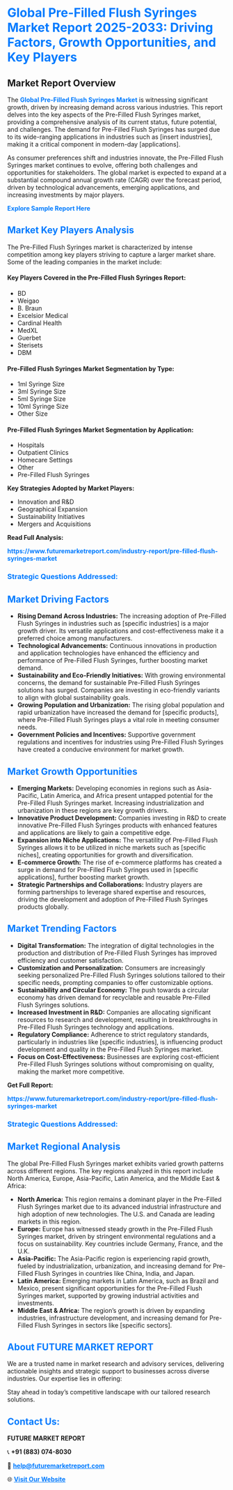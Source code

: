 <h1 style="color: #007BFF;">Global Pre-Filled Flush Syringes Market Report 2025-2033: Driving Factors, Growth Opportunities, and Key Players</h1>

<section id="overview">
<h2>Market Report Overview</h2>
<p>The <a href="https://www.futuremarketreport.com/industry-report/pre-filled-flush-syringes-market" style="color: #007BFF; text-decoration: none;"><strong>Global Pre-Filled Flush Syringes Market</strong></a> is witnessing significant growth, driven by increasing demand across various industries. This report delves into the key aspects of the Pre-Filled Flush Syringes market, providing a comprehensive analysis of its current status, future potential, and challenges. The demand for Pre-Filled Flush Syringes has surged due to its wide-ranging applications in industries such as [insert industries], making it a critical component in modern-day [applications].</p>
<p>As consumer preferences shift and industries innovate, the Pre-Filled Flush Syringes market continues to evolve, offering both challenges and opportunities for stakeholders. The global market is expected to expand at a substantial compound annual growth rate (CAGR) over the forecast period, driven by technological advancements, emerging applications, and increasing investments by major players.</p>
</section>

<section id="overview">
<p><a href="https://www.futuremarketreport.com/request-sample/reportId=123838" style="color: #007BFF; text-decoration: none;"><strong>Explore Sample Report Here</strong></a></p>
</section>

<section id="key-players">
<h2 style="color: #007BFF;">Market Key Players Analysis</h2>
<p>The Pre-Filled Flush Syringes market is characterized by intense competition among key players striving to capture a larger market share. Some of the leading companies in the market include:</p>
<h4>Key Players Covered in the Pre-Filled Flush Syringes Report:</h4>
<ul><li>BD</li><li>Weigao</li><li>B. Braun</li><li>Excelsior Medical</li><li>Cardinal Health</li><li>MedXL</li><li>Guerbet</li><li>Sterisets</li><li>DBM</li></ul>
<h4>Pre-Filled Flush Syringes Market Segmentation by Type:</h4>
<ul><li>1ml Syringe Size</li><li>3ml Syringe Size</li><li>5ml Syringe Size</li><li>10ml Syringe Size</li><li>Other Size</li></ul>

<h4>Pre-Filled Flush Syringes Market Segmentation by Application:</h4>
<ul><li>Hospitals</li><li>Outpatient Clinics</li><li>Homecare Settings</li><li>Other</li><li>Pre-Filled Flush Syringes</li></ul>
<p><strong>Key Strategies Adopted by Market Players:</strong></p>
<ul>
<li>Innovation and R&D</li>
<li>Geographical Expansion</li>
<li>Sustainability Initiatives</li>
<li>Mergers and Acquisitions</li>
</ul>
</section>

<section>
<p><strong>Read Full Analysis: </strong></p><a href="https://www.futuremarketreport.com/industry-report/pre-filled-flush-syringes-market" style="color: #007BFF; text-decoration: none;"><strong>https://www.futuremarketreport.com/industry-report/pre-filled-flush-syringes-market</strong></a>
<h3 style="color: #007BFF;">Strategic Questions Addressed:</h3>
</section>

<section id="driving-factors">
<h2 style="color: #007BFF;">Market Driving Factors</h2>
<ul>
<li><strong>Rising Demand Across Industries:</strong> The increasing adoption of Pre-Filled Flush Syringes in industries such as [specific industries] is a major growth driver. Its versatile applications and cost-effectiveness make it a preferred choice among manufacturers.</li>
<li><strong>Technological Advancements:</strong> Continuous innovations in production and application technologies have enhanced the efficiency and performance of Pre-Filled Flush Syringes, further boosting market demand.</li>
<li><strong>Sustainability and Eco-Friendly Initiatives:</strong> With growing environmental concerns, the demand for sustainable Pre-Filled Flush Syringes solutions has surged. Companies are investing in eco-friendly variants to align with global sustainability goals.</li>
<li><strong>Growing Population and Urbanization:</strong> The rising global population and rapid urbanization have increased the demand for [specific products], where Pre-Filled Flush Syringes plays a vital role in meeting consumer needs.</li>
<li><strong>Government Policies and Incentives:</strong> Supportive government regulations and incentives for industries using Pre-Filled Flush Syringes have created a conducive environment for market growth.</li>
</ul>
</section>

<section id="growth-opportunities">
<h2 style="color: #007BFF;">Market Growth Opportunities</h2>
<ul>
<li><strong>Emerging Markets:</strong> Developing economies in regions such as Asia-Pacific, Latin America, and Africa present untapped potential for the Pre-Filled Flush Syringes market. Increasing industrialization and urbanization in these regions are key growth drivers.</li>
<li><strong>Innovative Product Development:</strong> Companies investing in R&D to create innovative Pre-Filled Flush Syringes products with enhanced features and applications are likely to gain a competitive edge.</li>
<li><strong>Expansion into Niche Applications:</strong> The versatility of Pre-Filled Flush Syringes allows it to be utilized in niche markets such as [specific niches], creating opportunities for growth and diversification.</li>
<li><strong>E-commerce Growth:</strong> The rise of e-commerce platforms has created a surge in demand for Pre-Filled Flush Syringes used in [specific applications], further boosting market growth.</li>
<li><strong>Strategic Partnerships and Collaborations:</strong> Industry players are forming partnerships to leverage shared expertise and resources, driving the development and adoption of Pre-Filled Flush Syringes products globally.</li>
</ul>
</section>

<section id="trending-factors">
<h2 style="color: #007BFF;">Market Trending Factors</h2>
<ul>
<li><strong>Digital Transformation:</strong> The integration of digital technologies in the production and distribution of Pre-Filled Flush Syringes has improved efficiency and customer satisfaction.</li>
<li><strong>Customization and Personalization:</strong> Consumers are increasingly seeking personalized Pre-Filled Flush Syringes solutions tailored to their specific needs, prompting companies to offer customizable options.</li>
<li><strong>Sustainability and Circular Economy:</strong> The push towards a circular economy has driven demand for recyclable and reusable Pre-Filled Flush Syringes solutions.</li>
<li><strong>Increased Investment in R&D:</strong> Companies are allocating significant resources to research and development, resulting in breakthroughs in Pre-Filled Flush Syringes technology and applications.</li>
<li><strong>Regulatory Compliance:</strong> Adherence to strict regulatory standards, particularly in industries like [specific industries], is influencing product development and quality in the Pre-Filled Flush Syringes market.</li>
<li><strong>Focus on Cost-Effectiveness:</strong> Businesses are exploring cost-efficient Pre-Filled Flush Syringes solutions without compromising on quality, making the market more competitive.</li>
</ul>
</section>

<section>
<p><strong>Get Full Report: </strong></p><a href="https://www.futuremarketreport.com/industry-report/pre-filled-flush-syringes-market" style="color: #007BFF; text-decoration: none;"><strong>https://www.futuremarketreport.com/industry-report/pre-filled-flush-syringes-market</strong></a>
<h3 style="color: #007BFF;">Strategic Questions Addressed:</h3>
</section>


<section id="regional-analysis">
<h2 style="color: #007BFF;">Market Regional Analysis</h2>
<p>The global Pre-Filled Flush Syringes market exhibits varied growth patterns across different regions. The key regions analyzed in this report include North America, Europe, Asia-Pacific, Latin America, and the Middle East & Africa:</p>
<ul>
<li><strong>North America:</strong> This region remains a dominant player in the Pre-Filled Flush Syringes market due to its advanced industrial infrastructure and high adoption of new technologies. The U.S. and Canada are leading markets in this region.</li>
<li><strong>Europe:</strong> Europe has witnessed steady growth in the Pre-Filled Flush Syringes market, driven by stringent environmental regulations and a focus on sustainability. Key countries include Germany, France, and the U.K.</li>
<li><strong>Asia-Pacific:</strong> The Asia-Pacific region is experiencing rapid growth, fueled by industrialization, urbanization, and increasing demand for Pre-Filled Flush Syringes in countries like China, India, and Japan.</li>
<li><strong>Latin America:</strong> Emerging markets in Latin America, such as Brazil and Mexico, present significant opportunities for the Pre-Filled Flush Syringes market, supported by growing industrial activities and investments.</li>
<li><strong>Middle East & Africa:</strong> The region’s growth is driven by expanding industries, infrastructure development, and increasing demand for Pre-Filled Flush Syringes in sectors like [specific sectors].</li>
</ul>
</section>

<footer>
<h2 style="color: #007BFF;">About FUTURE MARKET REPORT</h2>
<p>We are a trusted name in market research and advisory services, delivering actionable insights and strategic support to businesses across diverse industries. Our expertise lies in offering:</p>

<p>Stay ahead in today’s competitive landscape with our tailored research solutions.</p>

<h2 style="color: #007BFF;">Contact Us:</h2>
<p><strong>FUTURE MARKET REPORT</strong></p>
<p>📞 <strong>+91 (883) 074-8030</strong></p>
<p>📧 <strong><a href="mailto:help@futuremarketreport.com" style="color: #007BFF;">help@futuremarketreport.com</a></strong></p>
<p>🌐 <strong><a href="https://www.futuremarketreport.com/" style="color: #007BFF;">Visit Our Website</a></strong></p>
</footer>